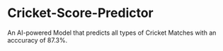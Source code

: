 # Cricket-Score-Predictor
An AI-powered Model that predicts all types of Cricket Matches with an acccuracy of 87.3%. 
